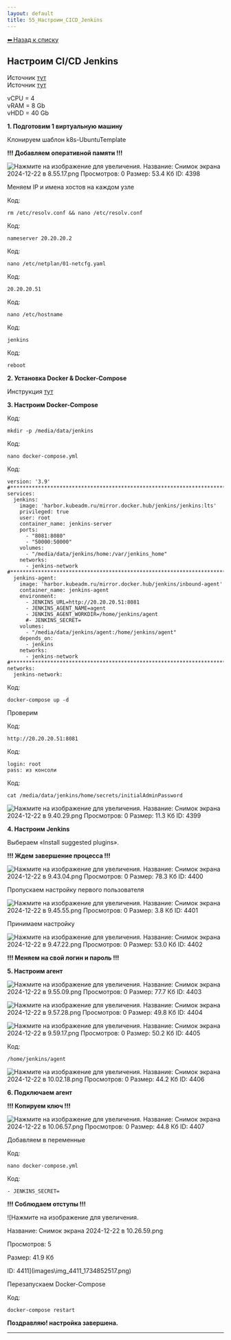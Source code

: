```yaml
---
layout: default
title: 55_Настроим_CICD_Jenkins
---
```

<a class="back-link" href="index.html">⬅ Назад к списку</a>


##  Настроим CI/CD Jenkins 


Источник [тут](https://timeweb.cloud/tutorials/ci-cd/avtomatizaciya-nastrojki-jenkins-s-pomoshchyu-docker?ysclid=m4z4ftvq2j495832749)  
Источник [тут](https://dev.to/andresfmoya/install-jenkins-using-docker-compose-4cab?ysclid=m4z69ezjq7421661973)  
  
vCPU = 4  
vRAM = 8 Gb  
vHDD = 40 Gb  
  
**1\. Подготовим 1 виртуальную машину**  
  
Клонируем шаблон k8s-UbuntuTemplate  
  
**!!! Добавляем оперативной памяти !!!**  
  
![Нажмите на изображение для увеличения.  Название:	Снимок экрана 2024-12-22 в 8.55.17.png Просмотров:	0 Размер:	53.4 Кб ID:	4398](images\\img_4398_1734846989.png)  
  
Меняем IP и имена хостов на каждом узле  
  


Код:
    
    
    rm /etc/resolv.conf && nano /etc/resolv.conf

Код:
    
    
    nameserver 20.20.20.2

Код:
    
    
    nano /etc/netplan/01-netcfg.yaml

Код:
    
    
    20.20.20.51

Код:
    
    
    nano /etc/hostname

Код:
    
    
    jenkins

Код:
    
    
    reboot

**2\. Установка Docker & Docker-Compose**  
  
Инструкция [тут](https://forum.kubeadm.ru/node/398)  
  
**3\. Настроим Docker-Compose**  
  


Код:
    
    
    mkdir -p /media/data/jenkins

Код:
    
    
    nano docker-compose.yml

Код:
    
    
    version: '3.9'
    #*****************************************************************************
    services:
      jenkins:
        image: 'harbor.kubeadm.ru/mirror.docker.hub/jenkins/jenkins:lts'
        privileged: true
        user: root
        container_name: jenkins-server
        ports:
          - "8081:8080"
          - "50000:50000"
        volumes:
          - "/media/data/jenkins/home:/var/jenkins_home"
        networks:
          - jenkins-network
    #*****************************************************************************
      jenkins-agent:
        image: 'harbor.kubeadm.ru/mirror.docker.hub/jenkins/inbound-agent'
        container_name: jenkins-agent
        environment:
          - JENKINS_URL=http://20.20.20.51:8081
          - JENKINS_AGENT_NAME=agent
          - JENKINS_AGENT_WORKDIR=/home/jenkins/agent
          #- JENKINS_SECRET=
        volumes:
          - "/media/data/jenkins/agent:/home/jenkins/agent"
        depends_on:
          - jenkins
        networks:
          - jenkins-network
    #*****************************************************************************
    networks:
      jenkins-network:

Код:
    
    
    docker-compose up -d

Проверим  
  


Код:
    
    
    http://20.20.20.51:8081

Код:
    
    
    login: root
    pass: из консоли

Код:
    
    
    cat /media/data/jenkins/home/secrets/initialAdminPassword

![Нажмите на изображение для увеличения.  Название:	Снимок экрана 2024-12-22 в 9.40.29.png Просмотров:	0 Размер:	11.3 Кб ID:	4399](images\\img_4399_1734849656.png)  
  
**4\. Настроим Jenkins**  
  
Выбераем «Install suggested plugins».  
  
**!!! Ждем завершение процесса !!!**  
  
![Нажмите на изображение для увеличения.  Название:	Снимок экрана 2024-12-22 в 9.43.04.png Просмотров:	0 Размер:	78.3 Кб ID:	4400](images\\img_4400_1734849831.png)  
  
Пропускаем настройку первого пользователя  
  
![Нажмите на изображение для увеличения.  Название:	Снимок экрана 2024-12-22 в 9.45.55.png Просмотров:	0 Размер:	3.8 Кб ID:	4401](images\\img_4401_1734850149.png)  
  
Принимаем настройку  
  
![Нажмите на изображение для увеличения.  Название:	Снимок экрана 2024-12-22 в 9.47.22.png Просмотров:	0 Размер:	53.0 Кб ID:	4402](images\\img_4402_1734850174.png)  
  
**!!! Меняем на свой логин и пароль !!!**  
  
**5\. Настроим агент**  
  
![Нажмите на изображение для увеличения.  Название:	Снимок экрана 2024-12-22 в 9.55.09.png Просмотров:	0 Размер:	77.7 Кб ID:	4403](images\\img_4403_1734850632.png)  
  
![Нажмите на изображение для увеличения.  Название:	Снимок экрана 2024-12-22 в 9.57.28.png Просмотров:	0 Размер:	49.8 Кб ID:	4404](images\\img_4404_1734850686.png)  
  
![Нажмите на изображение для увеличения.  Название:	Снимок экрана 2024-12-22 в 9.59.17.png Просмотров:	0 Размер:	50.2 Кб ID:	4405](images\\img_4405_1734850788.png)  
  
  


Код:
    
    
    /home/jenkins/agent

![Нажмите на изображение для увеличения.  Название:	Снимок экрана 2024-12-22 в 10.02.18.png Просмотров:	0 Размер:	44.2 Кб ID:	4406](images\\img_4406_1734851042.png)  
  
**6\. Подключаем агент**  
  
**!!! Копируем ключ !!!**  
  
![Нажмите на изображение для увеличения.  Название:	Снимок экрана 2024-12-22 в 10.06.57.png Просмотров:	0 Размер:	44.8 Кб ID:	4407](images\\img_4407_1734851276.png)  
  
Добавляем в переменные  
  


Код:
    
    
    nano docker-compose.yml

Код:
    
    
    - JENKINS_SECRET=

**!!! Соблюдаем отступы !!!**  
  
![Нажмите на изображение для увеличения.



Название:	Снимок экрана 2024-12-22 в 10.26.59.png

Просмотров:	5

Размер:	41.9 Кб

ID:	4411](images\\img_4411_1734852517.png)  
  
Перезапускаем Docker-Compose  
  


Код:
    
    
    docker-compose restart

  
  
**Поздравляю! настройка завершена.**


---


